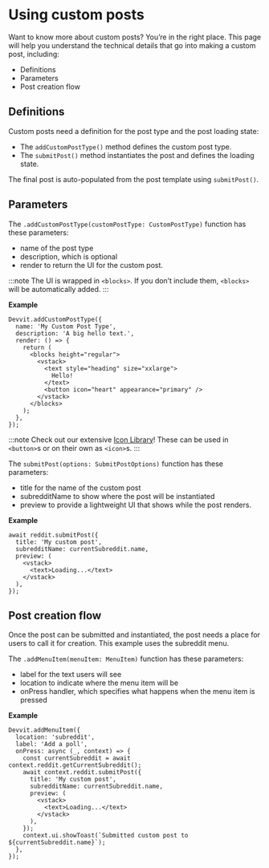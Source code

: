 # Using custom posts

Want to know more about custom posts? You’re in the right place. This page will help you understand the technical details that go into making a custom post, including:

- Definitions
- Parameters
- Post creation flow

## Definitions

Custom posts need a definition for the post type and the post loading state:

- The `addCustomPostType()` method defines the custom post type.
- The `submitPost()` method instantiates the post and defines the loading state.

The final post is auto-populated from the post template using `submitPost()`.

## Parameters

The `.addCustomPostType(customPostType: CustomPostType)` function has these parameters:

- name of the post type
- description, which is optional
- render to return the UI for the custom post.

:::note
The UI is wrapped in `<blocks>`. If you don’t include them, `<blocks>` will be automatically added.
:::

**Example**

```tsx
Devvit.addCustomPostType({
  name: 'My Custom Post Type',
  description: 'A big hello text.',
  render: () => {
    return (
      <blocks height="regular">
        <vstack>
          <text style="heading" size="xxlarge">
            Hello!
          </text>
          <button icon="heart" appearance="primary" />
        </vstack>
      </blocks>
    );
  },
});
```

:::note
Check out our extensive [Icon Library](blocks/icon)! These can be used in `<button>`s or on their own as `<icon>`s.
:::

The `submitPost(options: SubmitPostOptions)` function has these parameters:

- title for the name of the custom post
- subredditName to show where the post will be instantiated
- preview to provide a lightweight UI that shows while the post renders.

**Example**

```tsx
await reddit.submitPost({
  title: 'My custom post',
  subredditName: currentSubreddit.name,
  preview: (
    <vstack>
      <text>Loading...</text>
    </vstack>
  ),
});
```

## Post creation flow

Once the post can be submitted and instantiated, the post needs a place for users to call it for creation. This example uses the subreddit menu.

The `.addMenuItem(menuItem: MenuItem)` function has these parameters:

- label for the text users will see
- location to indicate where the menu item will be
- onPress handler, which specifies what happens when the menu item is pressed

**Example**

```tsx
Devvit.addMenuItem({
  location: 'subreddit',
  label: 'Add a poll',
  onPress: async (_, context) => {
    const currentSubreddit = await context.reddit.getCurrentSubreddit();
    await context.reddit.submitPost({
      title: 'My custom post',
      subredditName: currentSubreddit.name,
      preview: (
        <vstack>
          <text>Loading...</text>
        </vstack>
      ),
    });
    context.ui.showToast(`Submitted custom post to ${currentSubreddit.name}`);
  },
});
```
